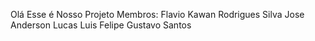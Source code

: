 Olá Esse é Nosso Projeto
Membros: 
Flavio Kawan Rodrigues Silva
Jose Anderson
Lucas 
Luis Felipe
Gustavo Santos
